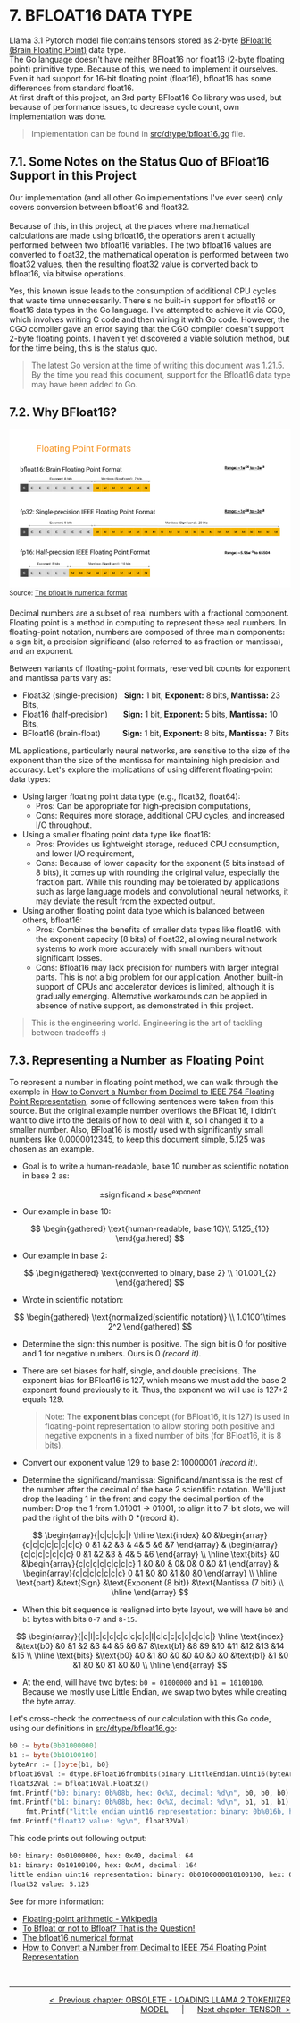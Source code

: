 # **7. BFLOAT16 DATA TYPE**

Llama 3.1 Pytorch model file contains tensors stored as 2-byte [BFloat16 (Brain Floating Point)](https://en.wikipedia.org/wiki/Bfloat16_floating-point_format) data type.<br>
The Go language doesn't have neither BFloat16 nor float16 (2-byte floating point) primitive type. Because of this, we need to implement it ourselves. Even it had support for 16-bit floating point (float16), bfloat16 has some differences from standard float16.<br>
At first draft of this project, an 3rd party BFloat16 Go library was used, but because of performance issues, to decrease cycle count, own implementation was done.
>Implementation can be found in [src/dtype/bfloat16.go](../src/dtype/bfloat16.go) file.

## **7.1. Some Notes on the Status Quo of BFloat16 Support in this Project**

Our implementation (and all other Go implementations I've ever seen) only covers conversion between bfloat16 and float32.<br><br>
Because of this, in this project, at the places where mathematical calculations are made using bfloat16, the operations aren't actually performed between two bfloat16 variables. The two bfloat16 values are converted to float32, the mathematical operation is performed between two float32 values, then the resulting float32 value is converted back to bfloat16, via bitwise operations.

Yes, this known issue leads to the consumption of additional CPU cycles that waste time unnecessarily. There's no built-in support for bfloat16 or float16 data types in the Go language. I've attempted to achieve it via CGO, which involves writing C code and then wiring it with Go code. However, the CGO compiler gave an error saying that the CGO compiler doesn't support 2-byte floating points. I haven't yet discovered a viable solution method, but for the time being, this is the status quo.

>The latest Go version at the time of writing this document was 1.21.5. By the time you read this document, support for the Bfloat16 data type may have been added to Go.

## **7.2. Why BFloat16?**

![BFloat16 diagram from cerebras.net](./images/00-bfloat16-format-google-cloud.png)<br>
<sup>Source: [The bfloat16 numerical format](https://cloud.google.com/tpu/docs/bfloat16)</sup>

Decimal numbers are a subset of real numbers with a fractional component.
Floating point is a method in computing to represent these real numbers. In floating-point notation, numbers are composed of three main components: a sign bit, a precision significand (also referred to as fraction or mantissa), and an exponent.

Between variants of floating-point formats, reserved bit counts for exponent and mantissa parts vary as:

* Float32 (single-precision) &nbsp;&nbsp;**Sign:** 1 bit, **Exponent:** 8 bits, **Mantissa:** 23 Bits,
* Float16 (half-precision)&nbsp;&nbsp;&nbsp;&nbsp;&nbsp;&nbsp;&nbsp;**Sign:** 1 bit, **Exponent:** 5 bits, **Mantissa:** 10 Bits,
* BFloat16 (brain-float)&nbsp;&nbsp;&nbsp;&nbsp;&nbsp;&nbsp;&nbsp;&nbsp;&nbsp;&nbsp;**Sign:** 1 bit, **Exponent:** 8 bits, **Mantissa:** 7 Bits

ML applications, particularly neural networks, are sensitive to the size of the exponent than the size of the mantissa for maintaining high precision and accuracy. Let's explore the implications of using different floating-point data types:

* Using larger floating point data type (e.g., float32, float64):
    * Pros: Can be appropriate for high-precision computations,
    * Cons: Requires more storage, additional CPU cycles, and increased I/O throughput.
* Using a smaller floating point data type like float16:
    * Pros: Provides us lightweight storage, reduced CPU consumption, and lower I/O requirement,
    * Cons: Because of lower capacity for the exponent (5 bits instead of 8 bits), it comes up with rounding the original value, especially the fraction part. While this rounding may be tolerated by applications such as large language models and convolutional neural networks, it may deviate the result from the expected output.
* Using another floating point data type which is balanced between others, bfloat16:
    * Pros: Combines the benefits of smaller data types like float16, with the exponent capacity (8 bits) of float32, allowing neural network systems to work more accurately with small numbers without significant losses.
    * Cons: Bfloat16 may lack precision for numbers with larger integral parts. This is not a big problem for our application. Another, built-in support of CPUs and accelerator devices is limited, although it is gradually emerging. Alternative workarounds can be applied in absence of native support, as demonstrated in this project.

>This is the engineering world. Engineering is the art of tackling between tradeoffs :)

## **7.3. Representing a Number as Floating Point**

To represent a number in floating point method, we can walk through the example in [How to Convert a Number from Decimal to IEEE 754 Floating Point Representation](https://www.wikihow.com/Convert-a-Number-from-Decimal-to-IEEE-754-Floating-Point-Representation), some of following sentences were taken from this source. But the original example number overflows the BFloat 16, I didn't want to dive into the details of how to deal with it, so I changed it to a smaller number. Also, BFloat16 is mostly used with significantly small numbers like 0.0000012345, to keep this document simple, 5.125 was chosen as an example.

* Goal is to write a human-readable, base 10 number as scientific notation in base 2 as:

$$
\pm \text{significand} \times \text{base}^{\text{exponent}}
$$

* Our example in base 10:

$$
\begin{gathered}
\text{human-readable, base 10}\\
5.125_{10}
\end{gathered}
$$

* Our example in base 2:

$$
\begin{gathered}
\text{converted to binary, base 2} \\
101.001_{2}
\end{gathered}
$$

* Wrote in scientific notation:

$$
\begin{gathered}
\text{normalized(scientific notation)} \\
1.01001\times 2^2
\end{gathered}
$$

* Determine the sign: this number is positive. The sign bit is 0 for positive and 1 for negative numbers. Ours is 0 *(record it)*.

* There are set biases for half, single, and double precisions. The exponent bias for BFloat16 is 127, which means we must add the base 2 exponent found previously to it. Thus, the exponent we will use is 127+2 equals 129.
    > Note: The **exponent bias** concept (for BFloat16, it is 127) is used in floating-point representation to allow storing both positive and negative exponents in a fixed number of bits (for BFloat16, it is 8 bits).

* Convert our exponent value 129 to base 2: 10000001 *(record it)*.

* Determine the significand/mantissa: Significand/mantissa is the rest of the number after the decimal of the base 2 scientific notation. We'll just drop the leading 1 in the front and copy the decimal portion of the number: Drop the 1 from 1.01001 -> 01001, to align it to 7-bit slots, we will pad the right of the bits with 0 *(record it).

$$
\begin{array}{|c|c|c|c|}
\hline
    \text{index}
    &0
    &\begin{array}{c|c|c|c|c|c|c|c} 0 &1 &2 &3 & 4& 5 &6 &7 \end{array}
    &
    \begin{array}{c|c|c|c|c|c|c} 0 &1 &2 &3 & 4& 5 &6 \end{array} \\
\hline
    \text{bits}
    &0
    &\begin{array}{c|c|c|c|c|c|c|c} 1 &0 &0 & 0& 0& 0 &0 &1 \end{array}
    &
    \begin{array}{c|c|c|c|c|c|c} 0 &1 &0 &0 &1 &0 &0 \end{array} \\
\hline
\text{part} &\text{Sign} &\text{Exponent (8 bit)} &\text{Mantissa (7 bit)} \\
\hline
\end{array}
$$

* When this bit sequence is realigned into byte layout, we will have ```b0``` and ```b1``` bytes with bits ```0-7``` and ```8-15```.

$$
\begin{array}{|c|l|c|c|c|c|c|c|c|c|l|c|c|c|c|c|c|c|c|}
\hline
    \text{index} &\text{b0} &0 &1 &2 &3 &4 &5 &6 &7 &\text{b1} &8 &9 &10 &11 &12 &13 &14 &15 \\
\hline
    \text{bits} &\text{b0} &0 &1 &0 &0 &0 &0 &0 &0 &\text{b1} &1 &0 &1 &0 &0 &1 &0 &0 \\
\hline
\end{array}
$$

* At the end, will have two bytes: ```b0 = 01000000``` and ```b1 = 10100100```. Because we mostly use Little Endian, we swap two bytes while creating the byte array.

Let's cross-check the correctness of our calculation with this Go code, using our definitions in [src/dtype/bfloat16.go](../src/dtype/bfloat16.go):

```go
b0 := byte(0b01000000)
b1 := byte(0b10100100)
byteArr := []byte{b1, b0}
bfloat16Val := dtype.BFloat16frombits(binary.LittleEndian.Uint16(byteArr))
float32Val := bfloat16Val.Float32()
fmt.Printf("b0: binary: 0b%08b, hex: 0x%X, decimal: %d\n", b0, b0, b0)
fmt.Printf("b1: binary: 0b%08b, hex: 0x%X, decimal: %d\n", b1, b1, b1)
    fmt.Printf("little endian uint16 representation: binary: 0b%016b, hex: 0x%X, decimal: %d\n", bfloat16Val, bfloat16Val, bfloat16Val)
fmt.Printf("float32 value: %g\n", float32Val)
```

This code prints out following output:

```sh
b0: binary: 0b01000000, hex: 0x40, decimal: 64
b1: binary: 0b10100100, hex: 0xA4, decimal: 164
little endian uint16 representation: binary: 0b0100000010100100, hex: 0x40A4, decimal: 16548
float32 value: 5.125
```

See for more information:

* [Floating-point arithmetic - Wikipedia](https://en.wikipedia.org/wiki/Floating-point_arithmetic)
* [To Bfloat or not to Bfloat? That is the Question!](https://www.cerebras.net/machine-learning/to-bfloat-or-not-to-bfloat-that-is-the-question)
* [The bfloat16 numerical format](https://cloud.google.com/tpu/docs/bfloat16)
* [How to Convert a Number from Decimal to IEEE 754 Floating Point Representation](https://www.wikihow.com/Convert-a-Number-from-Decimal-to-IEEE-754-Floating-Point-Representation)

<br>

---

<div align="right">

[&lt;&nbsp;&nbsp;Previous chapter: OBSOLETE - LOADING LLAMA 2 TOKENIZER MODEL](./06-OBSOLETE-LOADING-LLAMA-2-TOKENIZER-MODEL.md)&nbsp;&nbsp;&nbsp;&nbsp;&nbsp;&nbsp;|&nbsp;&nbsp;&nbsp;&nbsp;&nbsp;&nbsp;[Next chapter: TENSOR&nbsp;&nbsp;&gt;](./08-TENSOR.md)

</div>
